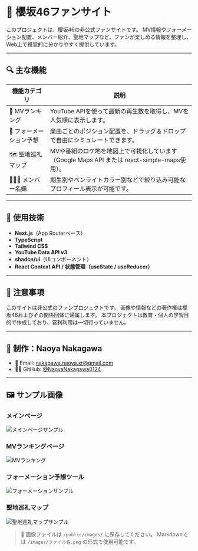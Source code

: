 # 🌸 櫻坂46ファンサイト

このプロジェクトは、櫻坂46の非公式ファンサイトです。
MV情報やフォーメーション配置、メンバー紹介、聖地マップなど、ファンが楽しめる情報を整理し、Web上で視覚的に分かりやすく提供しています。

---

## 🔍 主な機能

| 機能カテゴリ          | 説明                                                               |
| --------------- | ---------------------------------------------------------------- |
| 🎵 MVランキング      | YouTube APIを使って最新の再生数を取得し、MVを人気順に表示します。                          |
| 🧩 フォーメーション予想   | 楽曲ごとのポジション配置を、ドラッグ＆ドロップで自由にシミュレートできます。                           |
| 🗺 聖地巡礼マップ      | MVや番組のロケ地を地図上で可視化しています（Google Maps API または react-simple-maps使用）。 |
| 🧑‍🤝‍🧑 メンバー名鑑 | 期生別やペンライトカラー別などで絞り込み可能なプロフィール表示が可能です。                            |

---

## 💪 使用技術

* **Next.js**（App Routerベース）
* **TypeScript**
* **Tailwind CSS**
* **YouTube Data API v3**
* **shadcn/ui**（UIコンポーネント）
* **React Context API / 状態管理（useState / useReducer）**

---

## 📅 注意事項

このサイトは非公式のファンプロジェクトです。
画像や情報などの著作権は櫻坂46およびその関係団体に帰属します。
本プロジェクトは教育・個人の学習目的で作成しており、営利利用は一切行っていません。

---

## 👤 制作：Naoya Nakagawa

* 📧 Email: [nakagawa.naoya.xr@gmail.com](mailto:nakagawa.naoya.xr@gmail.com)
* 🧑‍💻 GitHub: [@NaoyaNakagawa0124](https://github.com/NaoyaNakagawa0124)

---

## 🖼 サンプル画像

### メインページ
![メインページサンプル](/images/main-page.png)

### MVランキングページ

![MVランキング](/images/mv-ranking.png)

### フォーメーション予想ツール

![フォーメーションサンプル](/images/create-formation.png)

### 聖地巡礼マップ

![聖地巡礼マップサンプル](/images/spot-ping.png)

> 📁 画像ファイルは `/public/images/` に保存してください。
> Markdownでは `/images/ファイル名.png` の形式で使用可能です。